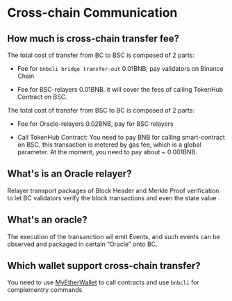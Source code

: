 # Cross-chain Communication

## How much is cross-chain transfer fee?

The total cost of transfer from BC to BSC is composed of 2 parts:

* Fee for `bnbcli bridge transfer-out` 0.01BNB,  pay validators on Binance Chain

* Fee for BSC-relayers 0.01BNB. it will cover the fees of calling TokenHub Contract on BSC.

The total cost of transfer from BSC to BC is composed of 2 parts:

* Fee for Oracle-relayers 0.02BNB, pay for BSC relayers

* Call TokenHub Contract: You need to pay BNB for calling smart-contract on BSC, this transaction is metered by gas fee, which is a global parameter. At the moment, you need to pay about ~ 0.001BNB.

## What's is an Oracle relayer?

Relayer transport packages of Block Header and Merkle Proof verification to let BC validators verify the block transactions and even the state value .

## What's an oracle?

The execution of the transanction wil emit Events, and such events can be observed and packaged in certain “Oracle” onto BC.

## Which wallet support cross-chain transfer?

You need to use [MyEtherWallet]() to call contracts and use `bnbcli` for complementry commands